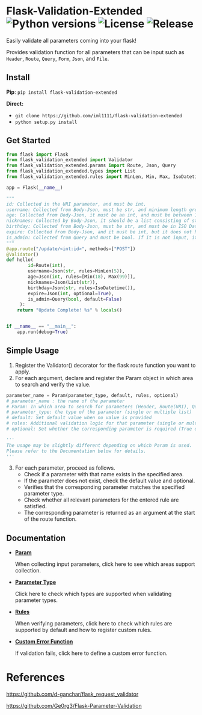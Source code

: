 # Flask-Validation-Extended  ![Python versions](https://img.shields.io/pypi/pyversions/flask-validation-extended) ![License](https://img.shields.io/badge/license-MIT-green) ![Release](https://img.shields.io/pypi/v/flask-validation-extended)

Easily validate all parameters coming into your flask!

 Provides validation function for all parameters that can be input such as `Header`, `Route`, `Query`, `Form`, `Json`, and `File`.

## Install

**Pip**: `pip install flask-validation-extended`

**Direct:**

- `git clone https://github.com/iml1111/flask-validation-extended`
- `python setup.py install`



## Get Started

```python
from flask import Flask
from flask_validation_extended import Validator
from flask_validation_extended.params import Route, Json, Query
from flask_validation_extended.types import List
from flask_validation_extended.rules import MinLen, Min, Max, IsoDatetime

app = Flask(__name__)

"""
id: Collected in the URI parameter, and must be int.
username: Collected from Body-Json, must be str, and minimum length greater than 5.
age: Collected from Body-Json, it must be an int, and must be between 16 and 98.
nicknames: Collected by Body-Json, it should be a list consisting of str.
birthday: Collected from Body-Json, must be str, and must be in ISO Datetime format.
expire: Collected from Body-Json, and it must be int, but it does not have to be input. (Optional)
is_admin: Collected from Query and must be bool. If it is not input, it is treated as false.
"""
@app.route("/update/<int:id>", methods=["POST"])
@Validator()
def hello(
        id=Route(int),
        username=Json(str, rules=MinLen(5)),
        age=Json(int, rules=[Min(18), Max(99)]),
        nicknames=Json(List(str)),
        birthday=Json(str, rules=IsoDatetime()),
        expire=Json(int, optional=True),
        is_admin=Query(bool, default=False)
     ):
    return "Update Complete! %s" % locals()


if __name__ == "__main__":
    app.run(debug=True)
```



## Simple Usage

1. Register the Validator() decorator for the flask route function you want to apply.
2.  For each argument, declare and register the Param object in which area to search and verify the value.

```python
parameter_name = Param(parameter_type, default, rules, optional)
# parameter_name : the name of the parameter
# Param: In which area to search for parameters (Header, Route(URI), Query, Form, Json, File)
# parameter_type: the type of the parameter (single or multiple list)
# default: Set default value when no value is provided
# rules: Additional validation logic for that parameter (single or multiple list)
# optional: Set whether the corresponding parameter is required (True or False)

'''
The usage may be slightly different depending on which Param is used.
Please refer to the Documentation below for details.
'''
```

3. For each parameter, proceed as follows.
   - Check if a parameter with that name exists in the specified area.
   -  If the parameter does not exist, check the default value and optional.
   - Verifies that the corresponding parameter matches the specified parameter type.
   -  Check whether all relevant parameters for the entered rule are satisfied.
   - The corresponding parameter is returned as an argument at the start of the route function.



## Documentation

- [**Param**](https://github.com/iml1111/flask-validation-extended/blob/main/docs/param.md) 

  When collecting input parameters, click here to see which areas support collection.

- [**Parameter Type**](https://github.com/iml1111/flask-validation-extended/blob/main/docs/parameter_type.md)
  
   Click here to check which types are supported when validating parameter types.

- [**Rules**](https://github.com/iml1111/flask-validation-extended/blob/main/docs/rules.md)
  
  When verifying parameters, click here to check which rules are supported by default and how to register custom rules.

- [**Custom Error Function**](https://github.com/iml1111/flask-validation-extended/blob/main/docs/custom_error_function.md)
  
  If validation fails, click here to define a custom error function.



# References

https://github.com/d-ganchar/flask_request_validator

https://github.com/Ge0rg3/Flask-Parameter-Validation

